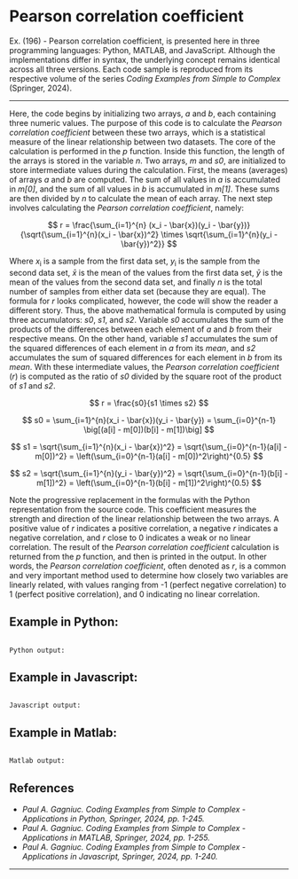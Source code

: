 # Pearson correlation coefficient

Ex. (196) - Pearson correlation coefficient, is presented here in three programming languages: Python, MATLAB, and JavaScript. Although the implementations differ in syntax, the underlying concept remains identical across all three versions. Each code sample is reproduced from its respective volume of the series <i>Coding Examples from Simple to Complex</i> (Springer, 2024).
***

Here, the code begins by initializing two arrays, <i>a</i> and <i>b</i>, each containing three numeric values. The purpose of this code is to calculate the <i>Pearson correlation coefficient</i> between these two arrays, which is a statistical measure of the linear relationship between two datasets. The core of the calculation is performed in the <i>p</i> function. Inside this function, the length of the arrays is stored in the variable <i>n</i>. Two arrays, <i>m</i> and <i>s0</i>, are initialized to store intermediate values during the calculation. First, the means (averages) of arrays <i>a</i> and <i>b</i> are computed. The sum of all values in <i>a</i> is accumulated in <i>m[0]</i>, and the sum of all values in <i>b</i> is accumulated in <i>m[1]</i>. These sums are then divided by <i>n</i> to calculate the mean of each array. The next step involves calculating the <i>Pearson correlation coefficient</i>, namely:

$$
r = \frac{\sum_{i=1}^{n} (x_i - \bar{x})(y_i - \bar{y})}
         {\sqrt{\sum_{i=1}^{n}(x_i - \bar{x})^2} \times \sqrt{\sum_{i=1}^{n}(y_i - \bar{y})^2}}
$$

Where <i>x</i><sub>i</sub> is a sample from the first data set, <i>y</i><sub>i</sub> is the sample from the second data set, <i>x̄</i> is the mean of the values from the first data set, <i>ȳ</i> is the mean of the values from the second data set, and finally <i>n</i> is the total number of samples from either data set (because they are equal). The formula for <i>r</i> looks complicated, however, the code will show the reader a different story. Thus, the above mathematical formula is computed by using three accumulators: <i>s0</i>, <i>s1</i>, and <i>s2</i>. Variable <i>s0</i> accumulates the sum of the products of the differences between each element of <i>a</i> and <i>b</i> from their respective means. On the other hand, variable <i>s1</i> accumulates the sum of the squared differences of each element in <i>a</i> from its <i>mean</i>, and <i>s2</i> accumulates the sum of squared differences for each element in <i>b</i> from its <i>mean</i>. With these intermediate values, the <i>Pearson correlation coefficient</i> (<i>r</i>) is computed as the ratio of <i>s0</i> divided by the square root of the product of <i>s1</i> and <i>s2</i>.

$$
r = \frac{s0}{s1 \times s2}
$$

$$
s0 = \sum_{i=1}^{n}(x_i - \bar{x})(y_i - \bar{y})
   = \sum_{i=0}^{n-1} \big[(a[i] - m[0])(b[i] - m[1])\big]
$$

$$
s1 = \sqrt{\sum_{i=1}^{n}(x_i - \bar{x})^2}
   = \sqrt{\sum_{i=0}^{n-1}(a[i] - m[0])^2}
   = \left(\sum_{i=0}^{n-1}(a[i] - m[0])^2\right)^{0.5}
$$

$$
s2 = \sqrt{\sum_{i=1}^{n}(y_i - \bar{y})^2}
   = \sqrt{\sum_{i=0}^{n-1}(b[i] - m[1])^2}
   = \left(\sum_{i=0}^{n-1}(b[i] - m[1])^2\right)^{0.5}
$$

Note the progressive replacement in the formulas with the Python representation from the source code. This coefficient measures the strength and direction of the linear relationship between the two arrays. A positive value of <i>r</i> indicates a positive correlation, a negative <i>r</i> indicates a negative correlation, and <i>r</i> close to 0 indicates a weak or no linear correlation. The result of the <i>Pearson correlation coefficient</i> calculation is returned from the <i>p</i> function, and then is printed in the output. In other words, the <i>Pearson correlation coefficient</i>, often denoted as <i>r</i>, is a common and very important method used to determine how closely two variables are linearly related, with values ranging from -1 (perfect negative correlation) to 1 (perfect positive correlation), and 0 indicating no linear correlation.

## Example in Python:

```python

``` 

```text
Python output:

```

## Example in Javascript:

```javascript

```

```text
Javascript output:

```

## Example in Matlab:

```matlab

```

```text
Matlab output:

```

## References

- <i>Paul A. Gagniuc. Coding Examples from Simple to Complex - Applications in Python, Springer, 2024, pp. 1-245.</i>
- <i>Paul A. Gagniuc. Coding Examples from Simple to Complex - Applications in MATLAB, Springer, 2024, pp. 1-255.</i>
- <i>Paul A. Gagniuc. Coding Examples from Simple to Complex - Applications in Javascript, Springer, 2024, pp. 1-240.</i>

***
